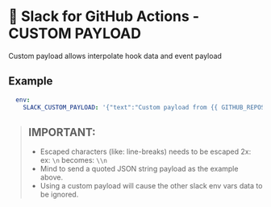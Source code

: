 # 🚀 Slack for GitHub Actions - CUSTOM PAYLOAD

Custom payload allows interpolate hook data and event payload

## Example
```yml
  env:
    SLACK_CUSTOM_PAYLOAD: '{"text":"Custom payload from {{ GITHUB_REPOSITORY }} \\n *with* `new` _line_ escaped","username": "{{ GITHUB_ACTOR }}"}'
```

> ## IMPORTANT:
>   - Escaped characters (like: line-breaks) needs to be escaped 2x: <br/> ex: `\n` becomes: `\\n`
>   - Mind to send a quoted JSON string payload as the example above.
>   - Using a custom payload will cause the other slack env vars data to be ignored.
